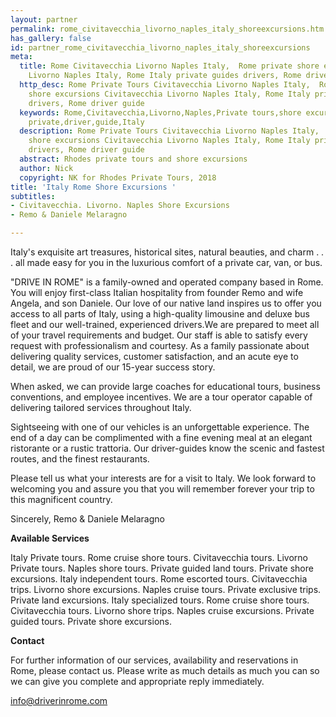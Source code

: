 ```yaml
---
layout: partner
permalink: rome_civitavecchia_livorno_naples_italy_shoreexcursions.htm
has_gallery: false
id: partner_rome_civitavecchia_livorno_naples_italy_shoreexcursions
meta:
  title: Rome Civitavecchia Livorno Naples Italy,  Rome private shore excursions Civitavecchia
    Livorno Naples Italy, Rome Italy private guides drivers, Rome driver guide
  http_desc: Rome Private Tours Civitavecchia Livorno Naples Italy,  Rome private
    shore excursions Civitavecchia Livorno Naples Italy, Rome Italy private guides
    drivers, Rome driver guide
  keywords: Rome,Civitavecchia,Livorno,Naples,Private tours,shore excursions, trips,drivers,guides,
    private,driver,guide,Italy
  description: Rome Private Tours Civitavecchia Livorno Naples Italy,  Rome private
    shore excursions Civitavecchia Livorno Naples Italy, Rome Italy private guides
    drivers, Rome driver guide
  abstract: Rhodes private tours and shore excursions
  author: Nick
  copyright: NK for Rhodes Private Tours, 2018
title: 'Italy Rome Shore Excursions '
subtitles:
- Civitavecchia. Livorno. Naples Shore Excursions
- Remo & Daniele Melaragno

---
```

Italy's exquisite art treasures, historical sites, natural beauties, and charm . . . all made easy for you in the luxurious comfort of a private car, van, or bus.

"DRIVE IN ROME" is a family-owned and operated company based in Rome. You will enjoy first-class Italian hospitality from founder Remo and wife Angela, and son Daniele. Our love of our native land inspires us to offer you access to all parts of Italy, using a high-quality limousine and deluxe bus fleet and our well-trained, experienced drivers.We are prepared to meet all of your travel requirements and budget. Our staff is able to satisfy every request with professionalism and courtesy. As a family passionate about delivering quality services, customer satisfaction, and an acute eye to detail, we are proud of our 15-year success story.

When asked, we can provide large coaches for educational tours, business conventions, and employee incentives. We are a tour operator capable of delivering tailored services throughout Italy.

Sightseeing with one of our vehicles is an unforgettable experience. The end of a day can be complimented with a fine evening meal at an elegant ristorante or a rustic trattoria. Our driver-guides know the scenic and fastest routes, and the finest restaurants.

Please tell us what your interests are for a visit to Italy. We look forward to welcoming you and assure you that you will remember forever your trip to this magnificent country.

Sincerely, Remo & Daniele Melaragno

**Available Services**

Italy Private tours. Rome cruise shore tours. Civitavecchia tours. Livorno Private tours. Naples shore tours. Private guided land tours. Private shore excursions. Italy independent tours. Rome escorted tours. Civitavecchia trips. Livorno shore excursions. Naples cruise tours. Private exclusive trips. Private land excursions. Italy specialized tours. Rome cruise shore tours. Civitavecchia tours. Livorno shore trips. Naples cruise excursions. Private guided tours. Private shore excursions.

**Contact**

For further information of our services, availability and reservations in Rome, please contact us. Please write as much details as much you can so we can give you complete and appropriate reply immediately.

[info@driverinrome.com](mailto:info@driverinrome.com?bcc=request@rhodesprivatetours.com "mailto:info@driverinrome.com")